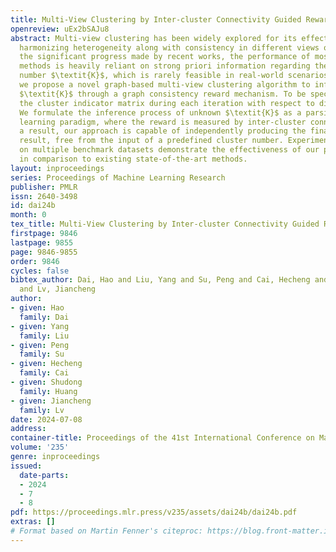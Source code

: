 ```yaml
---
title: Multi-View Clustering by Inter-cluster Connectivity Guided Reward
openreview: uEx2bSAJu8
abstract: Multi-view clustering has been widely explored for its effectiveness in
  harmonizing heterogeneity along with consistency in different views of data. Despite
  the significant progress made by recent works, the performance of most existing
  methods is heavily reliant on strong priori information regarding the true cluster
  number $\textit{K}$, which is rarely feasible in real-world scenarios. In this paper,
  we propose a novel graph-based multi-view clustering algorithm to infer unknown
  $\textit{K}$ through a graph consistency reward mechanism. To be specific, we evaluate
  the cluster indicator matrix during each iteration with respect to diverse $\textit{K}$.
  We formulate the inference process of unknown $\textit{K}$ as a parsimonious reinforcement
  learning paradigm, where the reward is measured by inter-cluster connectivity. As
  a result, our approach is capable of independently producing the final clustering
  result, free from the input of a predefined cluster number. Experimental results
  on multiple benchmark datasets demonstrate the effectiveness of our proposed approach
  in comparison to existing state-of-the-art methods.
layout: inproceedings
series: Proceedings of Machine Learning Research
publisher: PMLR
issn: 2640-3498
id: dai24b
month: 0
tex_title: Multi-View Clustering by Inter-cluster Connectivity Guided Reward
firstpage: 9846
lastpage: 9855
page: 9846-9855
order: 9846
cycles: false
bibtex_author: Dai, Hao and Liu, Yang and Su, Peng and Cai, Hecheng and Huang, Shudong
  and Lv, Jiancheng
author:
- given: Hao
  family: Dai
- given: Yang
  family: Liu
- given: Peng
  family: Su
- given: Hecheng
  family: Cai
- given: Shudong
  family: Huang
- given: Jiancheng
  family: Lv
date: 2024-07-08
address:
container-title: Proceedings of the 41st International Conference on Machine Learning
volume: '235'
genre: inproceedings
issued:
  date-parts:
  - 2024
  - 7
  - 8
pdf: https://proceedings.mlr.press/v235/assets/dai24b/dai24b.pdf
extras: []
# Format based on Martin Fenner's citeproc: https://blog.front-matter.io/posts/citeproc-yaml-for-bibliographies/
---
```

